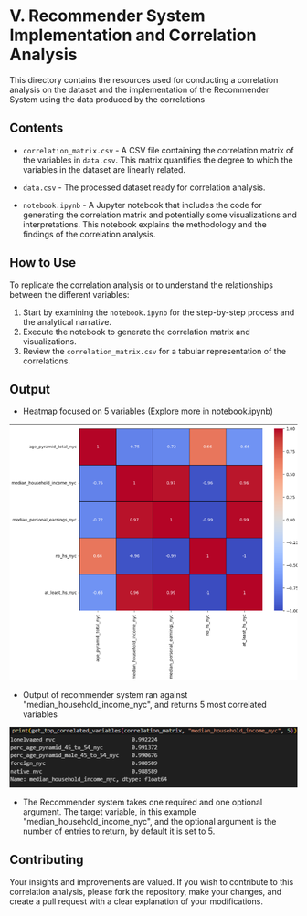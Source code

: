 # V. Recommender System Implementation and Correlation Analysis

This directory contains the resources used for conducting a correlation analysis on the dataset and the implementation of the Recommender System using the data produced by the correlations

## Contents

- `correlation_matrix.csv` - A CSV file containing the correlation matrix of the variables in `data.csv`. This matrix quantifies the degree to which the variables in the dataset are linearly related.

- `data.csv` - The processed dataset ready for correlation analysis.

- `notebook.ipynb` - A Jupyter notebook that includes the code for generating the correlation matrix and potentially some visualizations and interpretations. This notebook explains the methodology and the findings of the correlation analysis.

## How to Use

To replicate the correlation analysis or to understand the relationships between the different variables:

1. Start by examining the `notebook.ipynb` for the step-by-step process and the analytical narrative.
2. Execute the notebook to generate the correlation matrix and visualizations.
3. Review the `correlation_matrix.csv` for a tabular representation of the correlations.


## Output
- Heatmap focused on 5 variables (Explore more in notebook.ipynb)
<img src="./images/heatmap-5var.png" width="600" />

- Output of recommender system ran against "median_household_income_nyc", and returns 5 most correlated variables
<img src="./images/output.png" width="600" />

- The Recommender system takes one required and one optional argument. The target variable, in this example "median_household_income_nyc", and the optional argument is the number of entries to return, by default it is set to 5.

## Contributing

Your insights and improvements are valued. If you wish to contribute to this correlation analysis, please fork the repository, make your changes, and create a pull request with a clear explanation of your modifications.

